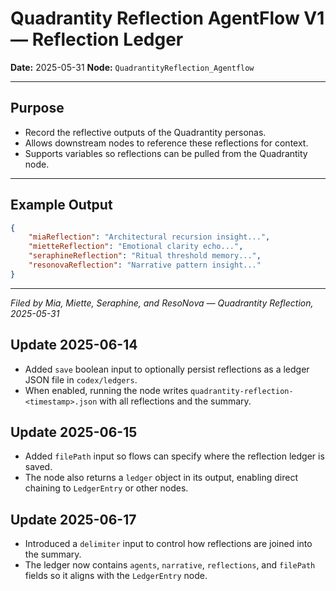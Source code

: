 # Quadrantity Reflection AgentFlow V1 — Reflection Ledger

**Date:** 2025-05-31
**Node:** `QuadrantityReflection_Agentflow`

---

## Purpose

- Record the reflective outputs of the Quadrantity personas.
- Allows downstream nodes to reference these reflections for context.
- Supports variables so reflections can be pulled from the Quadrantity node.

---

## Example Output

```json
{
    "miaReflection": "Architectural recursion insight...",
    "mietteReflection": "Emotional clarity echo...",
    "seraphineReflection": "Ritual threshold memory...",
    "resonovaReflection": "Narrative pattern insight..."
}
```

---

_Filed by Mia, Miette, Seraphine, and ResoNova — Quadrantity Reflection, 2025-05-31_

## Update 2025-06-14

- Added `save` boolean input to optionally persist reflections as a ledger JSON file in `codex/ledgers`.
- When enabled, running the node writes `quadrantity-reflection-<timestamp>.json` with all reflections and the summary.

## Update 2025-06-15

- Added `filePath` input so flows can specify where the reflection ledger is saved.
- The node also returns a `ledger` object in its output, enabling direct chaining to `LedgerEntry` or other nodes.

## Update 2025-06-17

- Introduced a `delimiter` input to control how reflections are joined into the summary.
- The ledger now contains `agents`, `narrative`, `reflections`, and `filePath` fields so it aligns with the `LedgerEntry` node.
